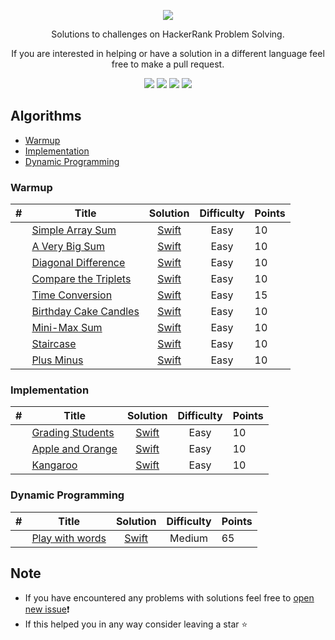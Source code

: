 [CopyrightLicense]:./license.md
<p align="center">
	<a href="https://www.hackerrank.com/MagyElias?hr_r=1"><img src="https://cloud.githubusercontent.com/assets/19765741/25342064/d17a563c-28d8-11e7-83fc-763d4ab4820a.jpg" ></a>
</p>
<p align="center">
    Solutions to challenges on HackerRank Problem Solving.
</p>
<p align="center">
	If you are interested in helping or have a solution in a different language feel free to make a pull request.
</p>
<p align="center">
	<img src="https://img.shields.io/badge/Rank-634536-brightgreen.svg">
	<img src="https://img.shields.io/badge/Problems%20Solved-13-brightgreen.svg">
	<img src="https://img.shields.io/badge/Language-Swift-orange.svg">
	<img src="https://img.shields.io/badge/Latest%20Update-11/12/2020-brightgreen.svg">
</p>







## Algorithms
- [Warmup](https://github.com/Magy-Elias/HackerRank-ProblemSolving#warmup)
- [Implementation](https://github.com/Magy-Elias/HackerRank-ProblemSolving#implementation)
- [Dynamic Programming](https://github.com/Magy-Elias/HackerRank-ProblemSolving#dynamic-programming)

### Warmup
| #  | Title           |  Solution       | Difficulty    | Points          
-----|---------------- |:---------------:|:-------------:|:--------------
|  |[Simple Array Sum](https://www.hackerrank.com/challenges/simple-array-sum)| [Swift](./Algorithms/Warmup/SimpleArraySum.playground/Contents.swift) | Easy | 10 | ||
|  |[A Very Big Sum](https://www.hackerrank.com/challenges/a-very-big-sum)| [Swift](./Algorithms/Warmup/AVeryBigSum.playground/Contents.swift) | Easy | 10 | ||
|  |[Diagonal Difference](https://www.hackerrank.com/challenges/diagonal-difference)| [Swift](./Algorithms/Warmup/DiagonalDifference.playground/Contents.swift) | Easy | 10 ||
|  |[Compare the Triplets](https://www.hackerrank.com/challenges/compare-the-triplets)| [Swift](./Algorithms/Warmup/CompareTheTriplets.playground/Contents.swift) | Easy | 10 | ||
|  |[Time Conversion](https://www.hackerrank.com/challenges/time-conversion)| [Swift](./Algorithms/Warmup/TimeConversion.playground/Contents.swift) | Easy | 15 | ||
|  |[Birthday Cake Candles](https://www.hackerrank.com/challenges/birthday-cake-candles)| [Swift](./Algorithms/Warmup/BirthdayCakeCandles.playground/Contents.swift) | Easy | 10 | ||
|  |[Mini-Max Sum](https://www.hackerrank.com/challenges/mini-max-sum)| [Swift](./Algorithms/Warmup/MiniMaxSum.playground/Contents.swift) | Easy | 10 | ||
|  |[Staircase](https://www.hackerrank.com/challenges/staircase)| [Swift](./Algorithms/Warmup/StairCase.playground/Contents.swift) | Easy | 10 | ||
|  |[Plus Minus](https://www.hackerrank.com/challenges/plus-minus)| [Swift](./Algorithms/Warmup/PlusMinus.playground/Contents.swift) | Easy | 10 | ||

### Implementation
| #  | Title           |  Solution       | Difficulty    | Points          
-----|---------------- |:---------------:|:-------------:|:--------------
|   | [Grading Students](https://www.hackerrank.com/challenges/grading)| [Swift](./Algorithms/Implementation/GradingStudents.playground/Contents.swift) | Easy | 10 | ||
|   | [Apple and Orange](https://www.hackerrank.com/challenges/apple-and-orange)| [Swift](./Algorithms/Implementation/AppleAndOrange.playground/Contents.swift) | Easy | 10 | ||
|   | [Kangaroo](https://www.hackerrank.com/challenges/kangaroo)| [Swift](./Algorithms/Implementation/NumberLineJumps.playground/Contents.swift) | Easy | 10 | ||

### Dynamic Programming
| #  | Title           |  Solution       | Difficulty    | Points          
-----|---------------- |:---------------:|:-------------:|:--------------
|   | [Play with words](https://www.hackerrank.com/challenges/strplay)| [Swift](./Algorithms/DynamicProgramming/PlayWithWords.playground/Contents.swift) | Medium | 65 | ||


## Note
- If you have encountered any problems with solutions feel free to [open new issue](https://github.com/MagyElias?hr_r=1/HackerRank/issues/new)❗️
- If this helped you in any way consider leaving a star ⭐️
